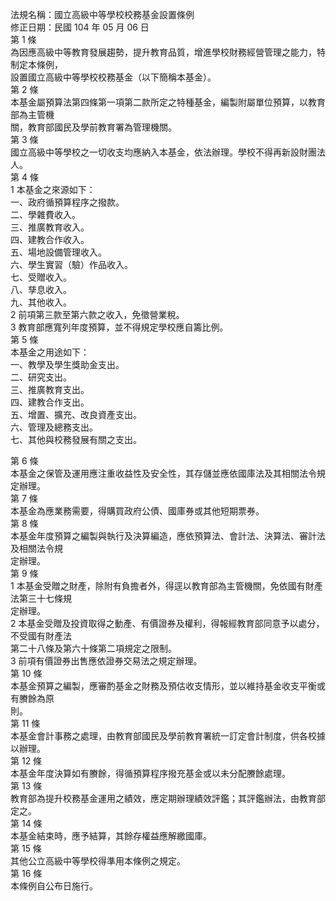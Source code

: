 法規名稱：國立高級中等學校校務基金設置條例  
修正日期：民國 104 年 05 月 06 日  
第 1 條  
為因應高級中等教育發展趨勢，提升教育品質，增進學校財務經營管理之能力，特制定本條例，  
設置國立高級中等學校校務基金（以下簡稱本基金）。  
第 2 條  
本基金屬預算法第四條第一項第二款所定之特種基金，編製附屬單位預算，以教育部為主管機  
關，教育部國民及學前教育署為管理機關。  
第 3 條  
國立高級中等學校之一切收支均應納入本基金，依法辦理。學校不得再新設財團法人。  
第 4 條  
1 本基金之來源如下：  
一、政府循預算程序之撥款。  
二、學雜費收入。  
三、推廣教育收入。  
四、建教合作收入。  
五、場地設備管理收入。  
六、學生實習（驗）作品收入。  
七、受贈收入。  
八、孳息收入。  
九、其他收入。  
2 前項第三款至第六款之收入，免徵營業稅。  
3 教育部應寬列年度預算，並不得規定學校應自籌比例。  
第 5 條  
本基金之用途如下：  
一、教學及學生獎助金支出。  
二、研究支出。  
三、推廣教育支出。  
四、建教合作支出。  
五、增置、擴充、改良資產支出。  
六、管理及總務支出。  
七、其他與校務發展有關之支出。  


第 6 條  
本基金之保管及運用應注重收益性及安全性，其存儲並應依國庫法及其相關法令規定辦理。  
第 7 條  
本基金為應業務需要，得購買政府公債、國庫券或其他短期票券。  
第 8 條  
本基金年度預算之編製與執行及決算編造，應依預算法、會計法、決算法、審計法及相關法令規  
定辦理。  
第 9 條  
1 本基金受贈之財產，除附有負擔者外，得逕以教育部為主管機關，免依國有財產法第三十七條規  
定辦理。  
2 本基金受贈及投資取得之動產、有價證券及權利，得報經教育部同意予以處分，不受國有財產法  
第二十八條及第六十條第二項規定之限制。  
3 前項有價證券出售應依證券交易法之規定辦理。  
第 10 條  
本基金預算之編製，應審酌基金之財務及預估收支情形，並以維持基金收支平衡或有賸餘為原  
則。  
第 11 條  
本基金會計事務之處理，由教育部國民及學前教育署統一訂定會計制度，供各校據以辦理。  
第 12 條  
本基金年度決算如有賸餘，得循預算程序撥充基金或以未分配賸餘處理。  
第 13 條  
教育部為提升校務基金運用之績效，應定期辦理績效評鑑；其評鑑辦法，由教育部定之。  
第 14 條  
本基金結束時，應予結算，其餘存權益應解繳國庫。  
第 15 條  
其他公立高級中等學校得準用本條例之規定。  
第 16 條  
本條例自公布日施行。  


